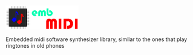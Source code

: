 ![embMIDI logo](embmidi.png)

Embedded midi software synthesizer library, similar to the ones that play ringtones in old phones
